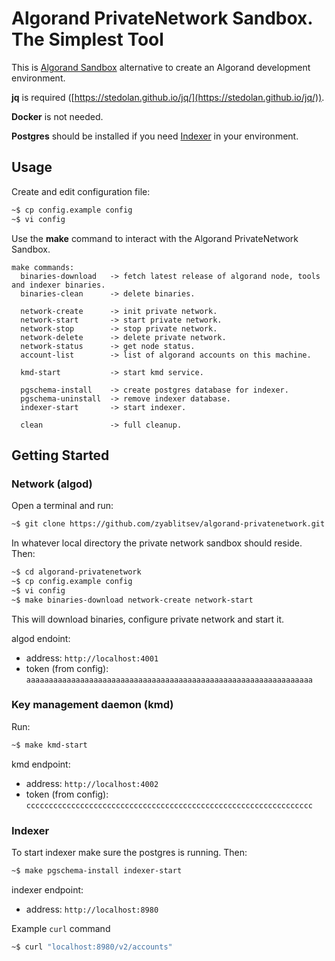 # Algorand PrivateNetwork Sandbox. The Simplest Tool

This is [Algorand Sandbox](https://github.com/algorand/sandbox) alternative to create an Algorand development environment.

**jq** is required ([https://stedolan.github.io/jq/](https://stedolan.github.io/jq/)).

**Docker** is not needed.

**Postgres** should be installed if you need [Indexer](https://github.com/algorand/indexer) in your environment.

## Usage

Create and edit configuration file:

```bash
~$ cp config.example config
~$ vi config
```

Use the **make** command to interact with the Algorand PrivateNetwork Sandbox.

```plain
make commands:
  binaries-download   -> fetch latest release of algorand node, tools and indexer binaries.
  binaries-clean      -> delete binaries.

  network-create      -> init private network.
  network-start       -> start private network.
  network-stop        -> stop private network.
  network-delete      -> delete private network.
  network-status      -> get node status.
  account-list        -> list of algorand accounts on this machine.

  kmd-start           -> start kmd service.

  pgschema-install    -> create postgres database for indexer.
  pgschema-uninstall  -> remove indexer database.
  indexer-start       -> start indexer.

  clean               -> full cleanup.
```

## Getting Started

### Network (algod)

Open a terminal and run:

```bash
~$ git clone https://github.com/zyablitsev/algorand-privatenetwork.git
```

In whatever local directory the private network sandbox should reside. Then:

```bash
~$ cd algorand-privatenetwork
~$ cp config.example config
~$ vi config
~$ make binaries-download network-create network-start
```

This will download binaries, configure private network and start it.


algod endoint:
  - address: `http://localhost:4001`
  - token (from config): `aaaaaaaaaaaaaaaaaaaaaaaaaaaaaaaaaaaaaaaaaaaaaaaaaaaaaaaaaaaaaaaa`

### Key management daemon (kmd)

Run:

```bash
~$ make kmd-start
```

kmd endpoint:
  - address: `http://localhost:4002`
  - token (from config): `cccccccccccccccccccccccccccccccccccccccccccccccccccccccccccccccc`

### Indexer

To start indexer make sure the postgres is running. Then:

```bash
~$ make pgschema-install indexer-start
```

indexer endpoint:
  - address: `http://localhost:8980`

Example `curl` command

```bash
~$ curl "localhost:8980/v2/accounts"
```
